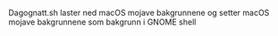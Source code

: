 Dagognatt.sh laster ned macOS mojave bakgrunnene og setter macOS mojave bakgrunnene som bakgrunn i GNOME shell 

